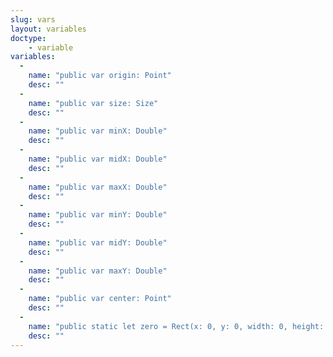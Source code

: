 ```yaml
---
slug: vars
layout: variables
doctype:
    - variable
variables:
  -
    name: "public var origin: Point"
    desc: ""
  -
    name: "public var size: Size"
    desc: ""
  -
    name: "public var minX: Double"
    desc: ""
  -
    name: "public var midX: Double"
    desc: ""
  -
    name: "public var maxX: Double"
    desc: ""
  -
    name: "public var minY: Double"
    desc: ""
  -
    name: "public var midY: Double"
    desc: ""
  -
    name: "public var maxY: Double"
    desc: ""
  -
    name: "public var center: Point"
    desc: ""
  -
    name: "public static let zero = Rect(x: 0, y: 0, width: 0, height: 0)"
    desc: ""
---
```

